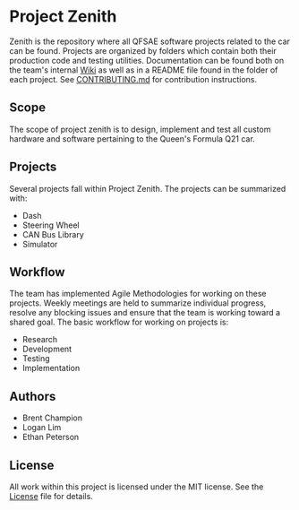 # Project Zenith

Zenith is the repository where all QFSAE software projects related to the car can be found. Projects are organized by folders which contain both their production code and testing utilities. Documentation can be found both on the team's internal [Wiki](http://wiki.qfsae.ca) as well as in a README file found in the folder of each project. See [CONTRIBUTING.md](./CONTRIBUTING.md) for contribution instructions.

## Scope

The scope of project zenith is to design, implement and test all custom hardware and software pertaining to the Queen's Formula Q21 car.

## Projects 

Several projects fall within Project Zenith. 
The projects can be summarized with: 
- Dash
- Steering Wheel
- CAN Bus Library
- Simulator

## Workflow

The team has implemented Agile Methodologies for working on these projects. Weekly meetings are held to summarize individual progress, resolve any blocking issues and ensure that the team is working toward a shared goal. The basic workflow for working on projects is: 
- Research
- Development
- Testing 
- Implementation

## Authors
- Brent Champion
- Logan Lim
- Ethan Peterson

## License
All work within this project is licensed under the MIT license. See the [License](./LICENSE) file for details. 